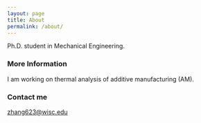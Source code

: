 ```yaml
---
layout: page
title: About
permalink: /about/
---
```


Ph.D. student in Mechanical Engineering.

### More Information

I am working on thermal analysis of additive manufacturing (AM).

### Contact me

[zhang623@wisc.edu](mailto:zhang623@wisc.edu)
